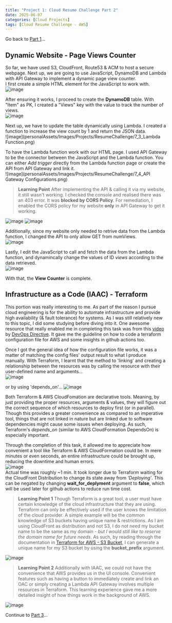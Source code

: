 ```yaml
---
title: "Project 1: Cloud Resume Challenge Part 2"
date: 2025-06-07
categories: [Cloud Projects]
tags: [Cloud Resume Challenge - AWS]
---
```

Go back to [Part 1](https://c-kq.github.io/posts/CloudResumeChallenge-Part1/)...
   
  
## Dynamic Website - Page Views Counter
So far, we have used S3, CloudFront, Route53 & ACM to host a secure webpage. Next up, we are going to use JavaScript, DynamoDB and Lambda with API Gateway to implement a dynamic page view counter.  
I first create a simple HTML element for the JavaScript to work with.  
![image](personalAssets/Images/Projects/ResumeChallenge/7_1_JavaScript_PageViews.png)
  
After ensuring it works, I proceed to create the **DynamoDB** table. With "Item" as PK, I created a "Views" key with the value to track the number of views.  
![image](personalAssets/Images/Projects/ResumeChallenge/7_2_DynamoDB.png)
  
Next up, we have to update the table dynamically using Lambda. I created a function to increase the view count by 1 and return the JSON data.  
![image](personalAssets/Images/Projects/ResumeChallenge/7_3_Lambda Function.png)
  
To have the Lambda function work with our HTML page. I used API Gateway to be the connector between the JavaScript and the Lambda function. You can either _Add trigger_ directly from the Lambda function page or create the API from API Gateway and link it.  
![image](personalAssets/Images/Projects/ResumeChallenge/7_4_API Gateway Configurations.png)
  
>**Learning Point**
After implementing the API & calling it via my website, it still wasn't working. I checked the console and realised there was an 403 error. It was **blocked by CORS Policy**. For remediation, I enabled the CORS policy for my website **only** in API Gateway to get it working.  

![image](personalAssets/Images/Projects/ResumeChallenge/7_5_LearningPoint_CORS.png)
![image](personalAssets/Images/Projects/ResumeChallenge/7_5_LearningPoint_CORSEnabled.png)
  
Additionally, since my website only needed to retrive data from the Lambda function, I changed the API to only allow GET from numViews.  
![image](personalAssets/Images/Projects/ResumeChallenge/7_6_APIGateway_Getonly.png)
  
Lastly, I edit the JavaScript to call and fetch the data from the Lambda function, and dynamincally change the values of ID _views_ according to the data retrieved.  
![image](personalAssets/Images/Projects/ResumeChallenge/7_7_JavascriptUpdate.png)
  
With that, the **View Counter** is complete.  
  
  
## Infrastructure as a Code (IAAC) - Terraform
This portion was really interesting to me. As part of the reason I pursue cloud engineering is for the ability to automate infrastructure and provide high availability (& fault tolerance) for systems. As I was still relatively new to this topic, I did some studying before diving into it. One awesome resource that really enabled me in completing this task was from this [video](https://www.youtube.com/watch?v=7xngnjfIlK4) by [DevOps Directive](https://www.youtube.com/@DevOpsDirective). It gave me the guideline on how to code a terraform configuration file for AWS and some insights in github actions too.  
  
Once I got the general idea of how the configuration file works, it was a matter of matching the config files' output result to what I produce manually. With Terraform, I learnt that the method to 'linking' and creating a relationship between the resources was by calling the resource with their user-defined name and arguments...  
![image](personalAssets/Images/Projects/ResumeChallenge/12_1_IAAC_DynamoDB.png)  
  
or by using 'depends_on'...
![image](personalAssets/Images/Projects/ResumeChallenge/12_2_IAAC_S3DependsOn.png)  
  
Both Terraform & AWS CloudFomation are declarative tools. Meaning, by just providing the proper resources, arguments & values, they will figure out the correct sequence of which resources to deploy first (or in parallel). Though this provides a greater convenience as compared to an imperative tool, things that are not linked in nature but are linked due to software dependencies might cause some issues when deploying. As such, Terraform's _depends_on_ (similar to AWS CloudFormation DependsOn) is especially important.  
  
Through the completion of this task, it allowed me to appreciate how convenient a tool like Terraform & AWS CloudFormation could be. In mere minutes or even seconds, an entire infrastructure could be brought up, reducing the downtime and human errors.  
![image](personalAssets/Images/Projects/ResumeChallenge/12_3_IAAC_CloudFront_Deployment.png)  
Actual time was roughly ~1 min. It took longer due to Terraform waiting for the CloudFront Distribution to change its state away from _‘Deploying’_. This can be negated by changing **wait_for_deplyment** argument to **false**, which will be used later for github actions to reduce run time cost.  
  
>**Learning Point 1**
Though Terraform is a great tool, a user must have certain knowledge of the cloud infrastructure that they are using. Terraform can only be effectively used if the user knows the limitation of the cloud provider. A simple example will be the common knowledge of S3 buckets having unique name & restrictions. As I am using CloudFront as distribution and not S3, I do not need my bucket name to be the same as my domain - _but I would still like to reserve the domain name for future needs_. As such, by reading through the documentation in [Terraform for AWS - S3 Bucket](https://registry.terraform.io/providers/hashicorp/aws/latest/docs/resources/s3_bucket), I can generate a unique name for my S3 bucket by using the **bucket_prefix** argument.  

![image](personalAssets/Images/Projects/ResumeChallenge/12_4_IAAC_S3BucketName.png)  
  
>**Learning Point 2**
Additionally with IAAC, we could not have the convenience that AWS provides us in the UI console. Convenient features such as having a button to immediately create and link an OAC or simply creating a Lambda API Gateway involves multiple resources in Terraform. This learning experience gave me a more detailed insight of how things work in the background of AWS.  

![image](personalAssets/Images/Projects/ResumeChallenge/12_5_IAAC_OAC&APIGateway.png)  
  

Continue to [Part 3](https://c-kq.github.io/posts/CloudResumeChallenge-Part3/)...

















